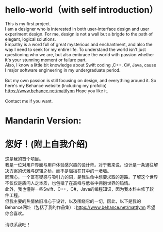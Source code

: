 # hello-world（with self introduction）
This is my first project.</br>
I am a designer who is interested in both user-interface design and user experiment design. For me, design is not a wall but a brigde to the path of elegant, logical solutions.</br>
Empathy is a word full of great mysterious and enchantment, and also the way I need to seek for my entire life. To understand the world isn't just questioning who we are, but also embrace the world with passion whether it's your stunning moment or failure part.</br>
Also, I know a little bit knowledge about Swift coding ,C++, C#, Java, cause I major software engineering in my undergraduate period.</br>
</br>
But my own passion is still focusing on design, and everything around it. So here's my Behance website:(Including my profolio) https://www.behance.net/mattlynn Hope you like it.</br>
</br>
Contact me if you want.</br>

# Mandarin Version:
# 您好！(附上自我介绍)
这是我的首个项目。</br>
我是一位对用户界面与用户体验感兴趣的设计师。对于我来说，设计是一条通往解决方案的优雅与逻辑之桥，而不是阻挡在其中的一堵墙。</br>
同理心，一个富有疑惑与吸引力的词，是我生命中想要求取的道路。了解这个世界不仅仅是质问人之本质，也包括了在高峰与低谷中拥抱世界的热情。</br>
此外，我也懂得一些Swift，C++，C#，Java的编程知识，因为我本科主修了软件工程。
</br>
但我主要的热情依旧准心于设计，以及围绕它的一切，因此，以下是我的Behance网址（包括了我的作品集）: https://www.behance.net/mattlynn 希望你会喜欢。</br>
</br>
请联系我吧！
